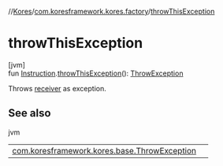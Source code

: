 //[Kores](../../index.md)/[com.koresframework.kores.factory](index.md)/[throwThisException](throw-this-exception.md)

# throwThisException

[jvm]\
fun [Instruction](../com.koresframework.kores/-instruction/index.md).[throwThisException](throw-this-exception.md)(): [ThrowException](../com.koresframework.kores.base/-throw-exception/index.md)

Throws [receiver](../com.koresframework.kores/-instruction/index.md) as exception.

## See also

jvm

| | |
|---|---|
| [com.koresframework.kores.base.ThrowException](../com.koresframework.kores.base/-throw-exception/index.md) |  |
